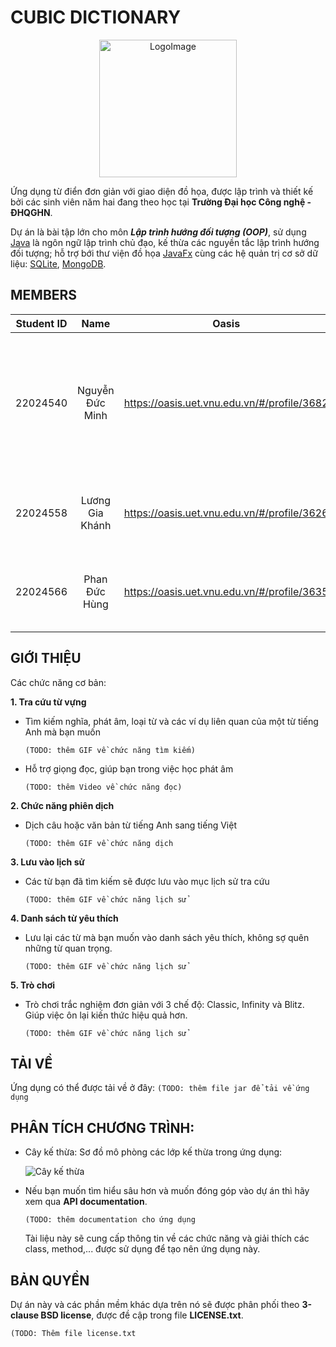# CUBIC DICTIONARY
<p align="center">
  <img src="https://github.com/MinhSpaceX/OOP_PROJECT/assets/127011768/0fdd6930-7fd7-4278-ba3c-0c8dab16dff3" alt="LogoImage" height="220" width="220">
</p>

Ứng dụng từ điển đơn giản với giao diện đồ họa, được lập trình và thiết kế bởi các sinh viên năm hai đang theo học tại **Trường Đại học Công nghệ - ĐHQGHN**.

Dự án là bài tập lớn cho môn ***Lập trình hướng đối tượng (OOP)***, sử dụng [Java](https://www.java.com/en/) là ngôn ngữ lập trình chủ đạo, kế thừa các nguyền tắc lập trình hướng đối tượng;
hỗ trợ bới thư viện đồ họa [JavaFx](https://openjfx.io/) cùng các hệ quản trị cơ sở dữ liệu: [SQLite](https://www.sqlite.org/index.html), [MongoDB](https://www.mongodb.com/cloud/atlas/lp/try4?utm_source=bing&utm_campaign=search_bs_pl_evergreen_atlas_core_prosp-brand_gic-null_apac-vn_ps-all_desktop_eng_lead&utm_term=mongodb&utm_medium=cpc_paid_search&utm_ad=e&utm_ad_campaign_id=415204534&adgroup=1211662283600116&msclkid=7fcce7fb2f4d10f5f26f829c253dd61f). 
## MEMBERS
| Student ID | Name | Oasis | Role | Task |
|----------|:--------:|----------|----------|----------|
| 22024540 | Nguyễn Đức Minh | https://oasis.uet.vnu.edu.vn/#/profile/3682 | Trưởng nhóm | Quản lí dự án, xây dựng kỹ thuật, hỗ trợ lập trình
| 22024558   | Lương Gia Khánh | https://oasis.uet.vnu.edu.vn/#/profile/3626 | Thành viên | Thiết kế, kết nối giao diện
| 22024566   | Phan Đức Hùng | https://oasis.uet.vnu.edu.vn/#/profile/3635 | Thành viên | Thiết kế, kết nối giao diện
## GIỚI THIỆU
Các chức năng cơ bản:

**1. Tra cứu từ vựng**
  - Tìm kiếm nghĩa, phát âm, loại từ và các ví dụ liên quan của một từ tiếng Anh mà bạn muốn
    
    ``(TODO: thêm GIF về chức năng tìm kiếm)``

  - Hỗ trợ giọng đọc, giúp bạn trong việc học phát âm
    
    ``(TODO: thêm Video về chức năng đọc)``
    
**2. Chức năng phiên dịch**
  - Dịch câu hoặc văn bản từ tiếng Anh sang tiếng Việt

    ``(TODO: thêm GIF về chức năng dịch``

**3. Lưu vào lịch sử**
  - Các từ bạn đã tìm kiếm sẽ được lưu vào mục lịch sử tra cứu

    ``(TODO: thêm GIF về chức năng lịch sử``

**4. Danh sách từ yêu thích**
  - Lưu lại các từ mà bạn muốn vào danh sách yêu thích, không sợ quên những từ quan trọng.

    ``(TODO: thêm GIF về chức năng lịch sử``
    
**5. Trò chơi**
  - Trò chơi trắc nghiệm đơn giản với 3 chế độ: Classic, Infinity và Blitz. Giúp việc ôn lại kiến thức hiệu quả hơn.

    ``(TODO: thêm GIF về chức năng lịch sử``

## TẢI VỀ
Ứng dụng có thể được tải về ở đây:
``(TODO: thêm file jar để tải về ứng dụng``

## PHÂN TÍCH CHƯƠNG TRÌNH:
- Cây kế thừa: Sơ đồ mô phòng các lớp kế thừa trong ứng dụng:
  
  ![Cây kế thừa](https://github.com/MinhSpaceX/OOP_PROJECT/assets/127011768/2770b883-b5e5-49ed-9eb0-6f720b6aab17)
  
- Nếu bạn muốn tìm hiểu sâu hơn và muốn đóng góp vào dự án thì hãy xem qua **API documentation**.

  ``(TODO: thêm documentation cho ứng dụng``

  Tài liệu này sẽ cung cấp thông tin về các chức năng và giải thích các class, method,... được sử dụng để tạo nên ứng dụng này.

## BẢN QUYỀN
Dự án này và các phần mềm khác dựa trên nó sẽ được phân phối theo **3-clause BSD license**, được đề cập trong file **LICENSE.txt**.

``(TODO: Thêm file license.txt``
